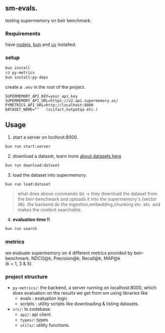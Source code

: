 ## sm-evals.

testing supermemory on beir benchmark.

### Requirements

have [nodejs](https://nodejs.org/en), [bun](https://bun.sh) and [uv](https://docs.astral.sh/uv/) installed.

### setup

```bash
bun install
cd py-metrics
bun install:py-deps
```

create a `.env` in the root of the project.

```
SUPERMEMORY_API_KEY=your_api_key
SUPERMEMORY_API_URL=https://v2.api.supermemory.ai/
PYMETRICS_API_URL=http://localhost:8000
DATASET_NAME=""   (scifact,hotpotqa etc.)
```

## Usage

1.  start a server on loclhost:8000.

```bash
bun run start:server
```

2.  download a dataset, learn more [about datasets here](https://github.com/beir-cellar/beir/wiki/Datasets-available)

```bash
bun run download:dataset
```

3. load the dataset into supermemory.

```bash
bun run load:dataset
```

> what does above commands do -> they download the dataset from the beir-benchmark and uploads it into the supermemory's (vector db). the backend do the ingestion,embedding,chunking etc. etc. and makes the content searchable.

4. <b>evaluation time !!</b>

```bash
bun run search
```

### metrics

we evaluate supermemory on 4 different metrics provided by beir-benchmark.
NDCG@k, Precision@k, Recall@k, MAP@k  
(k = 1, 3 & 5).

### project structure

- `py-metrics/`: the backend, a server running on localhost:8000, which does evaluation on the results we get from sm using libraries like
  - evals : evaluation logic
  - scripts : utility scripts like downloading & listing datasets.
- `src/`: ts codebase.
  - `api/`: api client
  - `types/`: types
  - `utils/`: utility functions.
